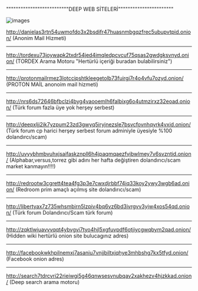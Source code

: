 """"""""""""""""""""""""""DEEP WEB SİTELERİ"""""""""""""""""""""""

![images](https://user-images.githubusercontent.com/104642584/166120009-beee4cd2-f2bd-45b2-8313-2cc939eac738.jpg)




http://danielas3rtn54uwmofdo3x2bsdifr47huasnmbgqzfrec5ubupvtpid.onion/ (Anonim Mail Hizmeti)

---------------------------------------------------------------------------------------------------------------------------------

http://tordexu73joywapk2txdr54jed4imqledpcvcuf75qsas2gwdgksvnyd.onion/ (TORDEX Arama Motoru "Hertürlü içeriği buradan bulabilirsiniz")

---------------------------------------------------------------------------------------------------------------------------------

http://protonmailrmez3lotccipshtkleegetolb73fuirgj7r4o4vfu7ozyd.onion/ (PROTON MAİL anonoim mail hizmeti)

---------------------------------------------------------------------------------------------------------------------------------

http://nrs6ds72646bfbclzi4byg4vaooemlh6falbixg6o4utmzirxz32eoad.onion/ (Türk forum fazla üye yok herşey serbest)

---------------------------------------------------------------------------------------------------------------------------------

http://deepxljj2ik7yzpum23zd3gwyq5iryjnezsle7bsvcfovnhqyrk4vxid.onion/ (Türk forum cp harici herşey serbest forum adminiyle üyesiyle %100 dolandırcı/scam)

---------------------------------------------------------------------------------------------------------------------------------

http://uvyybhmbvuhxjsaifaskznpll6h4jpaqmqaezfvjbwlmey7v6svzntid.onion/ (Alphabar,versus,torrez gibi adını her hafta değiştiren dolandırıcı/scam market kanmayın!!!!)

---------------------------------------------------------------------------------------------------------------------------------

http://redrootw3cgrett4tea4fg3p3e7cwxdjrbbf74iq33koy2ywy3wgb6ad.onion/ (Redroom prim amaçlı açılmış site dolandırıcı/scam)

---------------------------------------------------------------------------------------------------------------------------------

http://libertyax7z735whsmbirn5lzpiv4bq6vz6bd3ivrgvv3yjw4xos54qd.onion/ (Türk forum Dolandırıcı/Scam türk forum)

---------------------------------------------------------------------------------------------------------------------------------

http://zqktlwiuavvvqqt4ybvgvi7tyo4hjl5xgfuvpdf6otjiycgwqbym2qad.onion/ (Hidden wiki hertürlü onion site bulucagınız adres)

---------------------------------------------------------------------------------------------------------------------------------

http://facebookwkhpilnemxj7asaniu7vnjjbiltxjqhye3mhbshg7kx5tfyd.onion/ (Facebook onion adres)

---------------------------------------------------------------------------------------------------------------------------------

http://search7tdrcvri22rieiwgi5g46qnwsesvnubqav2xakhezv4hjzkkad.onion/ (Deep search arama motoru)
